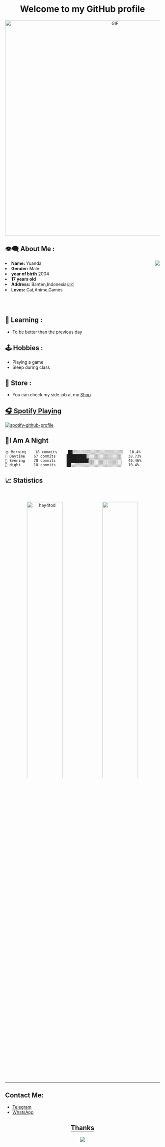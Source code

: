 <h1 align="center">Welcome to my GitHub profile</h1>

<div align="center">
<img hight="300" width="700" alt="GIF" align="center" src="https://github.com/Xx-Ashutosh-xX/Xx-Ashutosh-xX/blob/master/assets/208593.gif">
</div>

## 👁‍🗨 About Me : 
<img src="https://64.media.tumblr.com/e1f1c97123ae217eb731500e502e0083/tumblr_n9dxcikmIU1qc9zfzo7_r1_250.gif" align="right">
 </div>
<li>
<b>Name:</b> Yuanda</li>
<li>
<b>Gender:</b> Male</li>
<li>
<b>year of birth</b> 2004</li>
<li>
<b>17 years old</b></li>
<li>
<b>Address:</b> Banten,Indonesia🇲🇨</li>
<li>
<b>Loves:</b> Cat,Anime,Games</li>
</div>

<br><br>
## 📖 Learning :
-   To be better than the previous day

## 🕹 Hobbies :
-   Playing a game
-   Sleep during class

## 📣 Store :
- You can check my side job at my <a href="https://t.me/hayatostore">Shop</a1>

## 🎧 Spotify Playing

[![spotify-github-profile](https://spotify-github-profile.vercel.app/api/view?uid=31kelfmt334mrkruanmwyjzafw5q&cover_image=true&theme=default&show_offline=false&bar_color=53b14f&bar_color_cover=false)](https://spotify-github-profile.vercel.app/api/view?uid=31kelfmt334mrkruanmwyjzafw5q&redirect=true)


## 🦉I Am A Night

```text
🌞 Morning    18 commits     ██░░░░░░░░░░░░░░░░░░░░░░░   10.4% 
🌆 Daytime    67 commits     █████████░░░░░░░░░░░░░░░░   38.73% 
🌃 Evening    70 commits     ██████████░░░░░░░░░░░░░░░   40.46% 
🌙 Night      18 commits     ██░░░░░░░░░░░░░░░░░░░░░░░   10.4%

```

## 📈 Statistics

<br/>
<p align="center">
  <img width="48%" src="https://github-readme-stats.vercel.app/api?username=amankrx&count_private=true&theme=dark&show_icons=true" alt="hay4tod" />
  <img width="48%" src="https://github-readme-streak-stats.herokuapp.com/?user=amankrx&hide_border=true&theme=dark&show_icons=true" />
</p>

<hr />


## Contact Me:
- <a href="https://t.me/hayatoShinomiya">Telegram</a1>
- <a href="https://wa.me/+62895404330700">WhatsApp</a2>

<div>
<h2 align="center">Thanks</h2>
<div align="center">
<img src="https://thumbs.gfycat.com/ElderlyNiceIsopod-size_restricted.gif">
</div>
